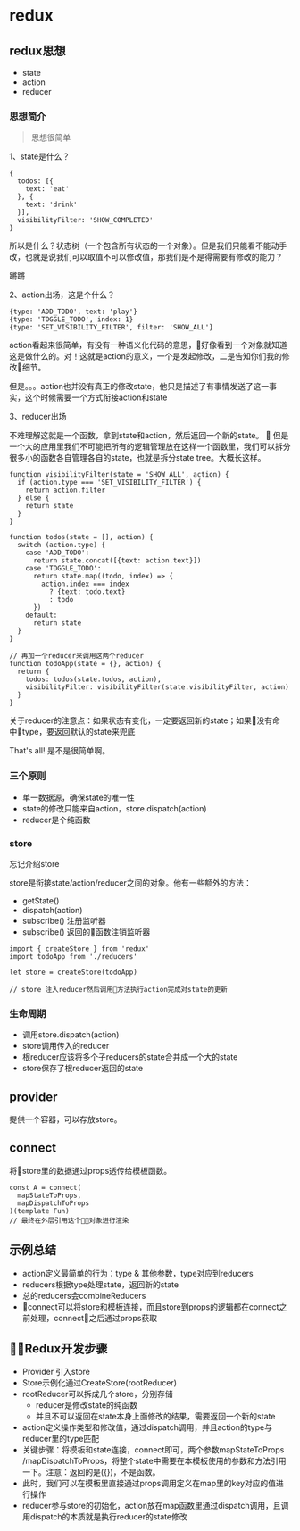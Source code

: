 # redux
## redux思想
- state
- action
- reducer

### 思想简介
> 思想很简单

1、state是什么？
```
{
  todos: [{
    text: 'eat'
  }, {
    text: 'drink'
  }],
  visibilityFilter: 'SHOW_COMPLETED'
}
```
所以是什么？状态树（一个包含所有状态的一个对象）。但是我们只能看不能动手改，也就是说我们可以取值不可以修改值，那我们是不是得需要有修改的能力？

蹡蹡

2、action出场，这是个什么？
```
{type: 'ADD_TODO', text: 'play'}
{type: 'TOGGLE_TODO', index: 1}
{type: 'SET_VISIBILITY_FILTER', filter: 'SHOW_ALL'}
```
action看起来很简单，有没有一种语义化代码的意思，好像看到一个对象就知道这是做什么的。对！这就是action的意义，一个是发起修改，二是告知你们我的修改细节。

但是。。。action也并没有真正的修改state，他只是描述了有事情发送了这一事实，这个时候需要一个方式衔接action和state

3、reducer出场

不难理解这就是一个函数，拿到state和action，然后返回一个新的state。

但是一个大的应用里我们不可能把所有的逻辑管理放在这样一个函数里，我们可以拆分很多小的函数各自管理各自的state，也就是拆分state tree。大概长这样。
```
function visibilityFilter(state = 'SHOW_ALL', action) {
  if (action.type === 'SET_VISIBILITY_FILTER') {
    return action.filter
  } else {
    return state
  }
}

function todos(state = [], action) {
  switch (action.type) {
    case 'ADD_TODO':
      return state.concat([{text: action.text}])
    case 'TOGGLE_TODO':
      return state.map((todo, index) => {
        action.index === index
          ? {text: todo.text} 
          : todo
      })
    default:
      return state  
  }
}

// 再加一个reducer来调用这两个reducer
function todoApp(state = {}, action) {
  return {
    todos: todos(state.todos, action),
    visibilityFilter: visibilityFilter(state.visibilityFilter, action)
  }
}
```
关于reducer的注意点：如果状态有变化，一定要返回新的state；如果没有命中type，要返回默认的state来兜底

That's all! 是不是很简单啊。

### 三个原则
- 单一数据源，确保state的唯一性
- state的修改只能来自action，store.dispatch(action)
- reducer是个纯函数

### store
忘记介绍store

store是衔接state/action/reducer之间的对象。他有一些额外的方法：

- getState()
- dispatch(action)
- subscribe() 注册监听器
- subscribe() 返回的函数注销监听器

```
import { createStore } from 'redux'
import todoApp from './reducers'

let store = createStore(todoApp)

// store 注入reducer然后调用方法执行action完成对state的更新
```

### 生命周期
- 调用store.dispatch(action)
- store调用传入的reducer
- 根reducer应该将多个子reducers的state合并成一个大的state
- store保存了根reducer返回的state

## provider
提供一个容器，可以存放store。

## connect
将store里的数据通过props透传给模板函数。
```
const A = connect(
  mapStateToProps,
  mapDispatchToProps
)(template Fun)
// 最终在外层引用这个对象进行渲染
```

## 示例总结
- action定义最简单的行为：type & 其他参数，type对应到reducers
- reducers根据type处理state，返回新的state
- 总的reducers会combineReducers
- connect可以将store和模板连接，而且store到props的逻辑都在connect之前处理，connect之后通过props获取

## Redux开发步骤
- Provider 引入store
- Store示例化通过CreateStore(rootReducer)
- rootReducer可以拆成几个store，分别存储
  - reducer是修改state的纯函数
  - 并且不可以返回在state本身上面修改的结果，需要返回一个新的state
- action定义操作类型和修改值，通过dispatch调用，并且action的type与reducer里的type匹配
- 关键步骤：将模板和state连接，connect即可，两个参数mapStateToProps
  /mapDispatchToProps，将整个state中需要在本模板使用的参数和方法引用一下。注意：返回的是({})，不是函数。
- 此时，我们可以在模板里直接通过props调用定义在map里的key对应的值进行操作
- reducer参与store的初始化，action放在map函数里通过dispatch调用，且调用dispatch的本质就是执行reducer的state修改